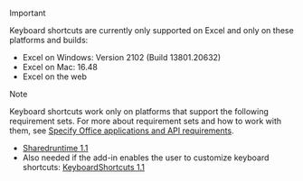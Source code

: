 > [!IMPORTANT]
> Keyboard shortcuts are currently only supported on Excel and only on these platforms and builds:
>
>- Excel on Windows: Version 2102 (Build 13801.20632)
>- Excel on Mac: 16.48
>- Excel on the web

> [!NOTE]
> Keyboard shortcuts work only on platforms that support the following requirement sets. For more about requirement sets and how to work with them, see [Specify Office applications and API requirements](../develop/specify-office-hosts-and-api-requirements.md).
>
> - [Sharedruntime 1.1](/javascript/api/requirement-sets/common/shared-runtime-requirement-sets)
> - Also needed if the add-in enables the user to customize keyboard shortcuts: [KeyboardShortcuts 1.1](/javascript/api/requirement-sets/common/keyboard-shortcuts-requirement-sets)